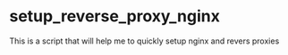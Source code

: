# setup_reverse_proxy_nginx
This is a script that will help me to quickly setup nginx and revers proxies
